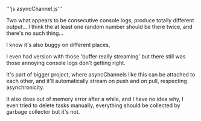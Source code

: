 '''js asyncChannel.js'''

Two what appears to be consecutive console logs, produce totally different output... I think the at least one random number should be there twice, and there's no such thing...

I know it's also buggy on different places,

I even had version with those 'buffer really streaming' but there still was those annoying console logs don't getting right.

It's part of bigger project, where asyncChannels like this can be attached to each other, and it'll automatically stream on push and on pull, respecting asynchronicity.

It also does out of memory error after a while, and I have no idea why, I even tried to delete tasks manually, everything should be collected by garbage collector but it's not.
